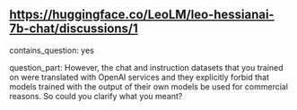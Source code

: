 ## https://huggingface.co/LeoLM/leo-hessianai-7b-chat/discussions/1

contains_question: yes

question_part: However, the chat and instruction datasets that you trained on were translated with OpenAI services and they explicitly forbid that models trained with the output of their own models be used for commercial reasons. So could you clarify what you meant?